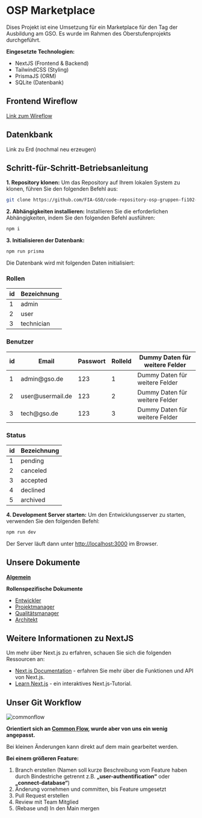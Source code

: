 # OSP Marketplace

Dises Projekt ist eine Umsetzung für ein Marketplace für den Tag der Ausbildung am GSO. Es wurde im Rahmen des Oberstufenprojekts durchgeführt.

**Eingesetzte Technologien:**

-   NextJS (Frontend & Backend)
-   TailwindCSS (Styling)
-   PrismaJS (ORM)
-   SQLite (Datenbank)

## Frontend Wireflow

[Link zum Wireflow](https://app.eraser.io/workspace/EaW7fwFLXO6kxgvP7HIc?origin=share)

## Datenkbank

Link zu Erd (nochmal neu erzeugen)

## Schritt-für-Schritt-Betriebsanleitung

**1. Repository klonen:**
Um das Repository auf Ihrem lokalen System zu klonen, führen Sie den folgenden Befehl aus:

```bash
git clone https://github.com/FIA-GSO/code-repository-osp-gruppen-fi102-majestic-four.git
```

**2. Abhängigkeiten installieren:**
Installieren Sie die erforderlichen Abhängigkeiten, indem Sie den folgenden Befehl ausführen:

```bash
npm i
```

**3. Initialisieren der Datenbank:**

```bash
npm run prisma
```

Die Datenbank wird mit folgenden Daten initialisiert:

### Rollen

<table>
  <thead>
    <tr>
      <th>id</th>
      <th>Bezeichnung</th>
    </tr>
  </thead>
  <tbody>
    <tr>
      <td>1</td>
      <td>admin</td>
    </tr>
    <tr>
      <td>2</td>
      <td>user</td>
    </tr>
    <tr>
      <td>3</td>
      <td>technician</td>
    </tr>
  </tbody>
</table>

### Benutzer

<table>
  <thead>
    <tr>
      <th>id</th>
      <th>Email</th>
      <th>Passwort</th>
      <th>RolleId</th>
      <th>Dummy Daten für weitere Felder</th>
    </tr>
  </thead>
  <tbody>
    <tr>
      <td>1</td>
      <td>admin@gso.de</td>
      <td>123</td>
      <td>1</td>
      <td>Dummy Daten für weitere Felder</td>
    </tr>
    <tr>
    <td>2</td>
      <td>user@usermail.de</td>
      <td>123</td>
      <td>2</td>
      <td>Dummy Daten für weitere Felder</td>
    </tr>
    <tr>
    <td>3</td>
      <td>tech@gso.de</td>
      <td>123</td>
      <td>3</td>
      <td>Dummy Daten für weitere Felder</td>
    </tr>
  </tbody>
</table>

### Status

<table>
  <thead>
    <tr>
      <th>id</th>
      <th>Bezeichnung</th>
    </tr>
  </thead>
  <tbody>
    <tr>
      <td>1</td>
      <td>pending</td>
    </tr>
    <tr>
      <td>2</td>
      <td>canceled</td>
    </tr>
    <tr>
      <td>3</td>
      <td>accepted</td>
    </tr>
    <tr>
      <td>4</td>
      <td>declined</td>
    </tr>
    <tr>
      <td>5</td>
      <td>archived</td>
    </tr>
  </tbody>
</table>

**4. Development Server starten:**
Um den Entwicklungsserver zu starten, verwenden Sie den folgenden Befehl:

```bash
npm run dev
```

Der Server läuft dann unter [http://localhost:3000](http://localhost:3000) im Browser.

## Unsere Dokumente

[**Algemein**](Dokumente/Algemein/)

**Rollenspezifische Dokumente**

-   [Entwickler](Dokumente/Rollenspezifsch/Entwickler/)
-   [Projektmanager](Dokumente/Rollenspezifsch/Projektmanager/)
-   [Qualitätsmanager](Dokumente/Rollenspezifsch/Qualitätsmanager/)
-   [Architekt](Dokumente/Rollenspezifsch/Architekt/)

## Weitere Informationen zu NextJS

Um mehr über Next.js zu erfahren, schauen Sie sich die folgenden Ressourcen an:

-   [Next.js Documentation](https://nextjs.org/docs) - erfahren Sie mehr über die Funktionen und API von Next.js.
-   [Learn Next.js](https://nextjs.org/learn) - ein interaktives Next.js-Tutorial.

## Unser Git Workflow

![commonflow](https://commonflow.org/spec/1.0.0-rc.5.svg)

**Orientiert sich an [Common Flow](https://commonflow.org/), wurde aber von uns ein wenig angepasst.**

Bei kleinen Änderungen kann direkt auf dem main gearbeitet werden.

**Bei einem größeren Feature:**

1. Branch erstellen (Namen soll kurze Beschreibung vom Feature haben durch Bindestriche getrennt z.B. **„user-authentification“** oder **„connect-database“**)
2. Änderung vornehmen und committen, bis Feature umgesetzt
3. Pull Request erstellen
4. Review mit Team Mitglied
5. (Rebase und) In den Main mergen
